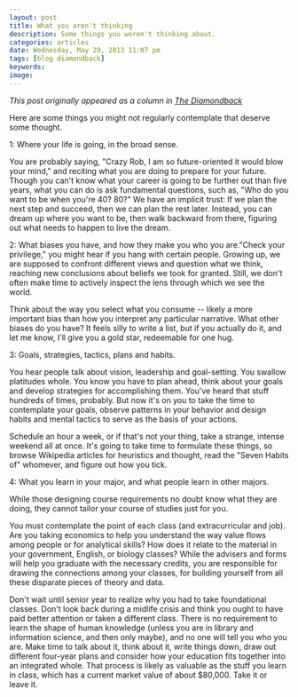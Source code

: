 ```yaml
---
layout: post
title: What you aren't thinking
description: Some things you weren't thinking about.
categories: articles
date: Wednesday, May 29, 2013 11:07 pm
tags: [blog diamondback]
keywords: 
image: 
---
```

*This post originally appeared as a column in [The Diamondback](http://www.diamondbackonline.com/opinion/article_1f487afe-c8d6-11e2-90ac-001a4bcf6878.html)*

Here are some things you might not regularly contemplate that deserve some thought. 

1: Where your life is going, in the broad sense. 

You are probably saying, "Crazy Rob, I am so future-oriented it would blow your mind," and reciting what you are doing to prepare for your future. Though you can't know what your career is going to be further out than five years, what you can do is ask fundamental questions, such as, "Who do you want to be when you're 40? 80?" We have an implicit trust: If we plan the next step and succeed, then we can plan the rest later. Instead, you can dream up where you want to be, then walk backward from there, figuring out what needs to happen to live the dream. 

2: What biases you have, and how they make you who you are."Check your privilege," you might hear if you hang with certain people. Growing up, we are supposed to confront different views and question what we think, reaching new conclusions about beliefs we took for granted. Still, we don't often make time to actively inspect the lens through which we see the world. 

Think about the way you select what you consume -- likely a more important bias than how you interpret any particular narrative. What other biases do you have? It feels silly to write a list, but if you actually do it, and let me know, I'll give you a gold star, redeemable for one hug. 

3: Goals, strategies, tactics, plans and habits. 

You hear people talk about vision, leadership and goal-setting. You swallow platitudes whole. You know you have to plan ahead, think about your goals and develop strategies for accomplishing them. You've heard that stuff hundreds of times, probably. But now it's on you to take the time to contemplate your goals, observe patterns in your behavior and design habits and mental tactics to serve as the basis of your actions. 

Schedule an hour a week, or if that's not your thing, take a strange, intense weekend all at once. It's going to take time to formulate these things, so browse Wikipedia articles for heuristics and thought, read the "Seven Habits of" whomever, and figure out how you tick. 

4: What you learn in your major, and what people learn in other majors. 

While those designing course requirements no doubt know what they are doing, they cannot tailor your course of studies just for you. 

You must contemplate the point of each class (and extracurricular and job). Are you taking economics to help you understand the way value flows among people or for analytical skills? How does it relate to the material in your government, English, or biology classes? While the advisers and forms will help you graduate with the necessary credits, you are responsible for drawing the connections among your classes, for building yourself from all these disparate pieces of theory and data. 

Don't wait until senior year to realize why you had to take foundational classes. Don't look back during a midlife crisis and think you ought to have paid better attention or taken a different class. There is no requirement to learn the shape of human knowledge (unless you are in library and information science, and then only maybe), and no one will tell you who you are. Make time to talk about it, think about it, write things down, draw out different four-year plans and consider how your education fits together into an integrated whole. That process is likely as valuable as the stuff you learn in class, which has a current market value of about $80,000. Take it or leave it. 